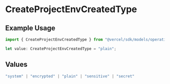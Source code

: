 # CreateProjectEnvCreatedType

## Example Usage

```typescript
import { CreateProjectEnvCreatedType } from "@vercel/sdk/models/operations/createprojectenv.js";

let value: CreateProjectEnvCreatedType = "plain";
```

## Values

```typescript
"system" | "encrypted" | "plain" | "sensitive" | "secret"
```